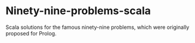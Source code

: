 # Ninety-nine-problems-scala

Scala solutions for the famous ninety-nine problems, which were originally proposed for Prolog.
